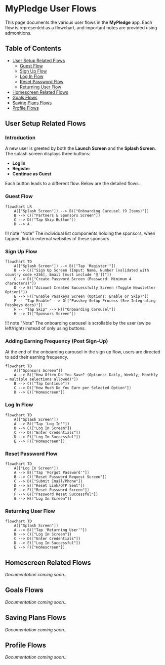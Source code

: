 
# MyPledge User Flows

This page documents the various user flows in the **MyPledge** app. Each flow is represented as a flowchart, and important notes are provided using admonitions.



## Table of Contents

- [User Setup Related Flows](#user-setup-related-flows)
  - [Guest Flow](#guest-flow)
  - [Sign Up Flow](#sign-up-flow)
  - [Log In Flow](#log-in-flow)
  - [Reset Password Flow](#reset-password-flow)
  - [Returning User Flow](#returning-user-flow)
- [Homescreen Related Flows](#homescreen-related-flows)
- [Goals Flows](#goals-flows)
- [Saving Plans Flows](#saving-plans-flows)
- [Profile Flows](#profile-flows)



## User Setup Related Flows

### Introduction

A new user is greeted by both the **Launch Screen** and the **Splash Screen**. The splash screen displays three buttons:
- **Log In**
- **Register**
- **Continue as Guest**

Each button leads to a different flow. Below are the detailed flows.

### Guest Flow

```mermaid
flowchart LR
    A(["Splash Screen"]) --> B(["Onboarding Carousel (9 Items)"])
    B --> C(["Partners & Sponsors Screen"])
    C --> D(["Tap Skip Button"])
    D --> A
```



!!! note "Note"
    The individual list components holding the sponsors, when tapped, link to external websites of these sponsors.



### Sign Up Flow

```mermaid
flowchart TD
    A(["Splash Screen"]) --> B(["Tap 'Register'"])
    B --> C(["Sign Up Screen (Input: Name, Number [validated with country code +256], Email [must include '@'])"])
    C --> D(["Create Password Screen (Password: Minimum 4 characters)"])
    D --> E(["Account Created Successfully Screen (Toggle Newsletter Option)"])
    E --> F(["Enable Passkeys Screen (Options: Enable or Skip)"])
    F -- "Tap Enable" --> G(["Passkey Setup Process (See Integrating Passkeys docs)"])
    F -- "Tap Skip" --> H(["Onboarding Carousel"])
    H --> I(["Sponsors Screen"])
```

!!! note "Note"
    The onboarding carousel is scrollable by the user (swipe left/right) instead of only using buttons.



### Adding Earning Frequency (Post Sign-Up)

At the end of the onboarding carousel in the sign up flow, users are directed to add their earning frequency.

``` mermaid
flowchart TD
    A(["Sponsors Screen"])
    A --> B(["How Often Do You Save? (Options: Daily, Weekly, Monthly – multiple selections allowed)"])
    B --> C(["Tap Continue"])
    C --> D(["How Much Do You Earn per Selected Option"])
    D --> E(["Homescreen"])
```



### Log In Flow

``` mermaid
flowchart TD
    A(["Splash Screen"])
    A --> B(["Tap 'Log In'"])
    B --> C(["Log In Screen"])
    C --> D(["Enter Credentials"])
    D --> E(["Log In Successful"])
    E --> F(["Homescreen"])
```


### Reset Password Flow

``` mermaid
flowchart TD
    A(["Log In Screen"])
    A --> B(["Tap 'Forgot Password'"])
    B --> C(["Reset Password Request Screen"])
    C --> D(["Submit Email/Phone"])
    D --> E(["Reset Link/OTP Sent"])
    E --> F(["Reset Password Screen"])
    F --> G(["Password Reset Successful"])
    G --> H(["Log In Screen"])
```


### Returning User Flow

``` mermaid
flowchart TD
    A(["Splash Screen"])
    A --> B(["Tap 'Returning User'"])
    B --> C(["Log In Screen"])
    C --> D(["Enter Credentials"])
    D --> E(["Log In Successful"])
    E --> F(["Homescreen"])
```



## Homescreen Related Flows

*Documentation coming soon…*



## Goals Flows

*Documentation coming soon…*



## Saving Plans Flows

*Documentation coming soon…*



## Profile Flows

*Documentation coming soon…*
